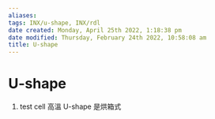 ```yaml
---
aliases: 
tags: INX/u-shape, INX/rdl
date created: Monday, April 25th 2022, 1:18:38 pm
date modified: Thursday, February 24th 2022, 10:58:08 am
title: U-shape
---
```


# U-shape

1. test cell 高溫 U-shape 是烘箱式